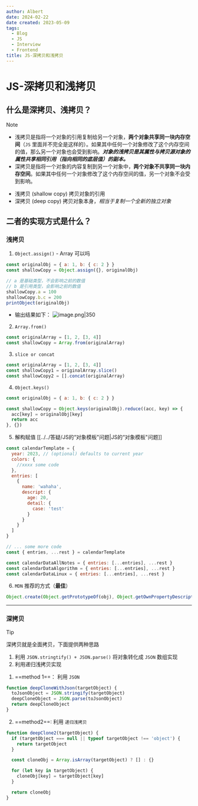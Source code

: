 ```yaml
---
author: Albert
date: 2024-02-22
date created: 2023-05-09
tags:
  - Blog
  - JS
  - Interview
  - Frontend
title: JS-深拷贝和浅拷贝
---
```


# JS-深拷贝和浅拷贝

## 什么是深拷贝、浅拷贝？

> [!note]
>
> - 浅拷贝是指将一个对象的引用复制给另一个对象，**两个对象共享同一块内存空间**（`JS` 里面并不完全是这样的）。如果其中任何一个对象修改了这个内存空间的值，那么另一个对象也会受到影响。**_对象的浅拷贝是其属性与拷贝源对象的属性共享相同引用（指向相同的底层值）的副本。_**
> - 深拷贝是指将一个对象的内容复制到另一个对象中，**两个对象不共享同一块内存空间**。如果其中任何一个对象修改了这个内存空间的值，另一个对象不会受到影响。

- 浅拷贝 (shallow copy) 拷贝对象的引用
- 深拷贝 (deep copy) 拷贝对象本身，_相当于复制一个全新的独立对象_

## 二者的实现方式是什么？

### 浅拷贝

1. `Object.assign()` - Array 可以吗

```js
const originalObj = { a: 1, b: { c: 2 } }
const shallowCopy = Object.assign({}, originalObj)

// a 是基础类型，不会影响之前的数值
// b 是引用类型，会影响之前的数值
shallowCopy.a = 100
shallowCopy.b.c = 200
printObject(originalObj)
```

- 输出结果如下：
  ![image.png|350](https://img-20221128.oss-cn-shanghai.aliyuncs.com/img-2023-05/20230601210022.png)

2. `Array.from()`

```js
const originalArray = [1, 2, [3, 4]]
const shallowCopy = Array.from(originalArray)
```

3. `slice or concat`

```js
const originalArray = [1, 2, [3, 4]]
const shallowCopy1 = originalArray.slice()
const shallowCopy2 = [].concat(originalArray)
```

4. `Object.keys()`

```js
const originalObj = { a: 1, b: { c: 2 } }

const shallowCopy = Object.keys(originalObj).reduce((acc, key) => {
  acc[key] = originalObj[key]
  return acc
}, {})
```

5. 解构赋值
   [[../../答疑/JS的“对象模板"问题|JS的“对象模板"问题]]

```js
const calendarTemplate = {
  year: 2023, // (optional) defaults to current year
  colors: {
    //xxxx some code
  },
  entries: [
    {
      name: 'wahaha',
      descript: {
        age: 20,
        detail: {
          case: 'test'
        }
      }
    }
  ]
}

// ... some more code
const { entries, ...rest } = calendarTemplate

const calendarDataAllNotes = { entries: [...entries], ...rest }
const calendarDataAlgorithm = { entries: [...entries], ...rest }
const calendarDataLinux = { entries: [...entries], ...rest }
```

6. `MDN` 推荐的方式（**最佳**）

```js
Object.create(Object.getPrototypeOf(obj), Object.getOwnPropertyDescriptors(obj))
```

---

### 深拷贝

> [!tip]
> 深拷贝就是全面拷贝，下面提供两种思路
>
> 1. 利用 `JSON.stringtify() + JSON.parse()` 将对象转化成 `JSON` 数组实现
> 2. 利用递归浅拷贝实现

1. ==method 1==： 利用 `JSON`

```js
function deepCloneWithJson(targetObject) {
  toJsonObject = JSON.stringify(targetObject)
  deepCloneObject = JSON.parse(toJsonObject)
  return deepCloneObject
}
```

2. ==method2==: 利用 `递归浅拷贝`

```js
function deepClone2(targetObject) {
  if (targetObject === null || typeof targetObject !== 'object') {
    return targetObject
  }

  const cloneObj = Array.isArray(targetObject) ? [] : {}

  for (let key in targetObject) {
    cloneObj[key] = targetObject[key]
  }

  return cloneObj
}
```
